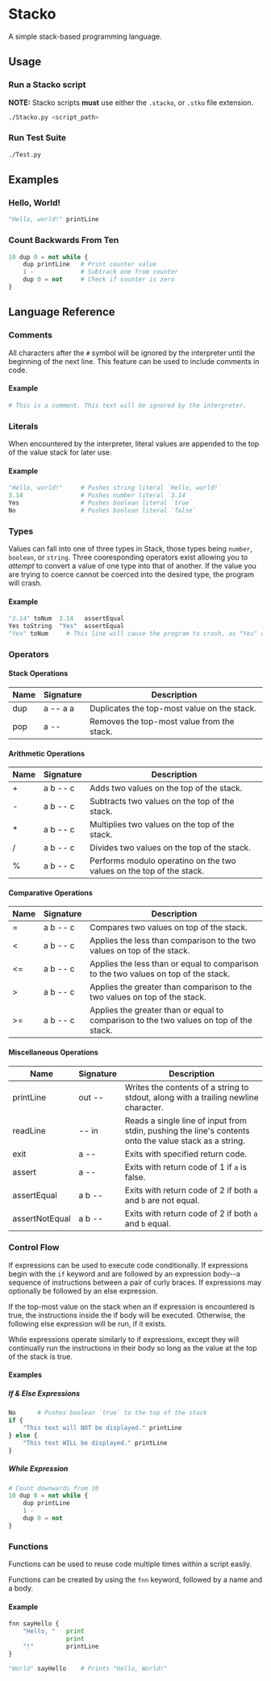 # Stacko

A simple stack-based programming language.

## Usage

### Run a Stacko script

**NOTE:** Stacko scripts **must** use either the `.stacko`, or `.stko` file extension.

```bash
./Stacko.py <script_path>
```

### Run Test Suite

```bash
./Test.py
```

## Examples

### Hello, World!

```py
"Hello, world!" printLine
```

### Count Backwards From Ten

```py
10 dup 0 = not while {
    dup printLine   # Print counter value
    1 -             # Subtrack one from counter
    dup 0 = not     # Check if counter is zero
}
```

## Language Reference

### Comments

All characters after the `#` symbol will be ignored by the interpreter until the beginning of the
next line. This feature can be used to include comments in code.

#### Example

```py
# This is a comment. This text will be ignored by the interpreter.
```


### Literals

When encountered by the interpreter, literal values are appended to the top of the value stack for
later use.

#### Example

```py
"Hello, world!"     # Pushes string literal `Hello, world!`
3.14                # Pushes number literal `3.14`
Yes                 # Pushes boolean literal `true`
No                  # Pushes boolean literal `false`
```

### Types

Values can fall into one of three types in Stack, those types being `number`, `boolean`, or `string`.
Three cooresponding operators exist allowing you to *attempt* to convert a value of one type into that of another.
If the value you are trying to coerce cannot be coerced into the desired type, the program will crash.

#### Example

```py
"3.14" toNum  3.14   assertEqual
Yes toString  "Yes"  assertEqual
"Yes" toNum     # This line will cause the program to crash, as "Yes" cannot be converted to a number
```

### Operators

#### Stack Operations

| Name | Signature |   Description   |
|------|-----------|-----------------|
| dup | a -- a a | Duplicates the top-most value on the stack. |
| pop | a -- | Removes the top-most value from the stack. |

#### Arithmetic Operations

| Name | Signature |   Description   |
|------|-----------|-----------------|
| + | a b -- c | Adds two values on the top of the stack. |
| - | a b -- c | Subtracts two values on the top of the stack. |
| * | a b -- c | Multiplies two values on the top of the stack. |
| / | a b -- c | Divides two values on the top of the stack. |
| % | a b -- c | Performs modulo operatino on the two values on the top of the stack. |

#### Comparative Operations

| Name | Signature |   Description   |
|------|-----------|-----------------|
| = | a b -- c | Compares two values on top of the stack. |
| < | a b -- c | Applies the less than comparison to the two values on top of the stack. |
| <= | a b -- c | Applies the less than or equal to comparison to the two values on top of the stack. |
| > | a b -- c | Applies the greater than comparison to the two values on top of the stack. |
| >= | a b -- c | Applies the greater than or equal to comparison to the two values on top of the stack. |

#### Miscellaneous Operations

| Name | Signature |   Description   |
|------|-----------|-----------------|
| printLine | out -- | Writes the contents of a string to stdout, along with a trailing newline character. |
| readLine | -- in | Reads a single line of input from stdin, pushing the line's contents onto the value stack as a string. |
| exit | a -- | Exits with specified return code. |
| assert | a -- | Exits with return code of 1 if `a` is false. |
| assertEqual | a b -- | Exits with return code of 2 if both `a` and `b` are not equal. |
| assertNotEqual | a b -- | Exits with return code of 2 if both `a` and `b` equal. |

### Control Flow

If expressions can be used to execute code conditionally. If expressions begin with the `if` keyword
and are followed by an expression body--a sequence of instructions between a pair of curly braces.
If expressions may optionally be followed by an else expression.

If the top-most value on the stack when an if expression is encountered is true, the instructions
inside the if body will be executed. Otherwise, the following else expression will be run, if it
exists.

While expressions operate similarly to if expressions, except they will continually run the
instructions in their body so long as the value at the top of the stack is true.

#### Examples

##### If & Else Expressions

```py
No      # Pushes boolean `true` to the top of the stack
if {
    "This text will NOT be displayed." printLine
} else {
    "This text WILL be displayed." printLine
}
```

##### While Expression

```py
# Count downwards from 10
10 dup 0 = not while {
    dup printLine
    1 -
    dup 0 = not
}
```

### Functions

Functions can be used to reuse code multiple times within a script easily.

Functions can be created by using the `fnn` keyword, followed by a name and a body.

#### Example

```py
fnn sayHello {
    "Hello, "   print
                print
    "!"         printLine
}

"World" sayHello    # Prints "Hello, World!"
```
